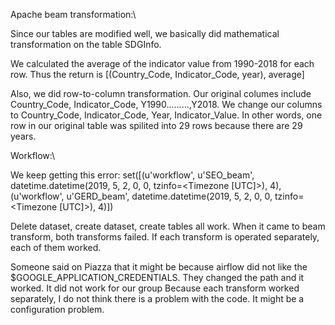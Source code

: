Apache beam transformation:\

Since our tables are modified well, we basically did mathematical transformation on the table SDGInfo.

We calculated the average of the indicator value from 1990-2018 for each row.
Thus the return is [(Country_Code, Indicator_Code, year), average]

Also, we did row-to-column transformation. Our original columes include Country_Code, Indicator_Code, Y1990.........,Y2018.
We change our columns to Country_Code, Indicator_Code, Year, Indicator_Value. In other words, one row in our original table was spilited into 29 rows because there are 29 years.

Workflow:\

We keep getting this error:
set([(u'workflow', u'SEO_beam', datetime.datetime(2019, 5, 2, 0, 0, tzinfo=<Timezone [UTC]>), 4), (u'workflow', u'GERD_beam', datetime.datetime(2019, 5, 2, 0, 0, tzinfo=<Timezone [UTC]>), 4)])

Delete dataset, create dataset, create tables all work. 
When it came to beam transform, both transforms failed. If each transform is operated separately, each of them worked. 

Someone said on Piazza that it might be because airflow did not like the $GOOGLE_APPLICATION_CREDENTIALS. They changed the path and it worked. It did not work for our group 
Because each transform worked separately, I do not think there is a problem with the code. It might be a configuration problem. 
